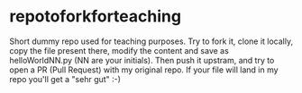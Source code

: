 # repotoforkforteaching
Short dummy repo used for teaching purposes.
Try to fork it, clone it locally, copy the file present there, modify the content and save as helloWorldNN.py (NN are your initials). Then push it upstram, and try to open a PR (Pull Request) with my original repo. If your file will land in my repo you'll get a "sehr gut" :-) 
